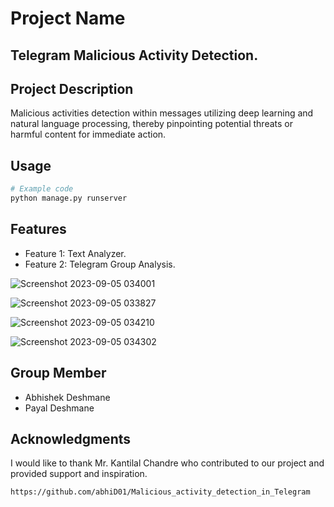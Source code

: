 
# Project Name

## Telegram Malicious Activity Detection.

## Project Description

Malicious activities detection within messages utilizing deep learning and natural language processing, thereby pinpointing potential threats or harmful content for immediate action.


## Usage

```python
# Example code
python manage.py runserver
```

## Features

- Feature 1: Text Analyzer.
- Feature 2: Telegram Group Analysis.


![Screenshot 2023-09-05 034001](https://github.com/abhiD01/Telegram_Malicious_Activity_Detection/assets/138582636/45a4d97e-5d32-405d-b59d-310d5c6f85bb)

![Screenshot 2023-09-05 033827](https://github.com/abhiD01/Telegram_Malicious_Activity_Detection/assets/138582636/b3a6df5c-fcfa-47b6-bc69-feb19fd146a0)

![Screenshot 2023-09-05 034210](https://github.com/abhiD01/Telegram_Malicious_Activity_Detection/assets/138582636/5198efae-0fd2-492d-8530-1b0ff0c2ad90)

![Screenshot 2023-09-05 034302](https://github.com/abhiD01/Telegram_Malicious_Activity_Detection/assets/138582636/f4dc1ed5-65db-4d92-8cd1-b485a305e187)


## Group Member
- Abhishek Deshmane
- Payal Deshmane

## Acknowledgments

I would like to thank Mr. Kantilal Chandre who contributed to our project and provided support and inspiration. 




`https://github.com/abhiD01/Malicious_activity_detection_in_Telegram`
